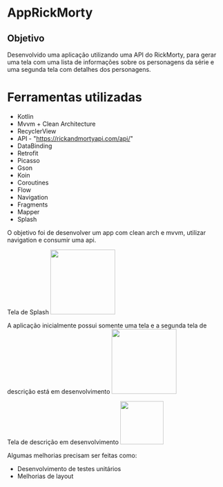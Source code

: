 # AppRickMorty

## Objetivo

Desenvolvido uma aplicação utilizando uma API do RickMorty, para gerar uma tela com uma lista de informações sobre os personagens da série e uma segunda tela com detalhes dos personagens.

# Ferramentas utilizadas
* Kotlin
* Mvvm + Clean Architecture
* RecyclerView
* API - "https://rickandmortyapi.com/api/"
* DataBinding
* Retrofit
* Picasso
* Gson
* Koin
* Coroutines
* Flow
* Navigation
* Fragments
* Mapper
* Splash

O objetivo foi de desenvolver um app com clean arch e mvvm, utilizar navigation e consumir uma api.

Tela de Splash
<img src= "![WhatsApp Image 2023-06-25 at 15 47 18](https://github.com/ingridolitk/AppRickMorty/assets/78871436/7fd8fc76-35df-415f-9109-188641994f21)" widht = "100" height="150"/>

A aplicação inicialmente possui somente uma tela e a segunda tela de descrição está em desenvolvimento 
<img src= "![WhatsApp Image 2023-06-25 at 15 47 18 (1)](https://github.com/ingridolitk/AppRickMorty/assets/78871436/90a9689c-7816-42aa-be61-e57eb946cabf)" widht = "100" height="150"/>

Tela de descrição em desenvolvimento
<img src= "![WhatsApp Image 2023-06-21 at 00 16 44](https://github.com/ingridolitk/AppRickMorty/assets/78871436/f6f8e88a-46ce-47de-b286-f0ab95559dc1)" widht = "100" height="100"/>


Algumas melhorias precisam ser feitas como:
* Desenvolvimento de testes unitários
* Melhorias de layout
